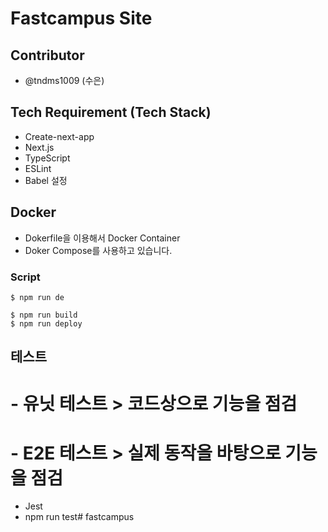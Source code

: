 # Fastcampus Site
## Contributor
- @tndms1009 (수은)

## Tech Requirement (Tech Stack)
- Create-next-app
- Next.js
- TypeScript
- ESLint
- Babel 설정 

## Docker
- Dokerfile을 이용해서 Docker Container
- Doker Compose를 사용하고 있습니다.

### Script
```
$ npm run de
```

```
$ npm run build
$ npm run deploy
```

## 테스트
# - 유닛 테스트 > 코드상으로 기능을 점검
# - E2E 테스트 > 실제 동작을 바탕으로 기능을 점검
- Jest
- npm run test# fastcampus
